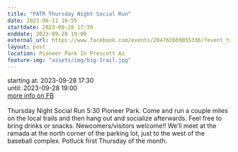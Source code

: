 ```yaml
---
title: "PATR Thursday Night Social Run"
date: 2023-06-11 10:55
startdate: 2023-09-28 17:30
enddate: 2023-09-28 19:00
external_url: https://www.facebook.com/events/204762669055336/?event_time_id=204762742388662
layout: post
location: Pioneer Park In Prescott Az
feature-img: "assets/img/big-trail.jpg"
---
```


starting at: 2023-09-28 17:30<br>until: 2023-09-28 19:00<br><a href="https://www.facebook.com/events/204762669055336/?event_time_id=204762742388662">more info on FB</a><br><br>Thursday Night Social Run 5&#58;30 Pioneer Park.  Come and run a couple miles on the local trails and then hang out and socialize afterwards.  Feel free to bring drinks or snacks. Newcomers/visitors welcome!!  We’ll meet at the ramada at the north corner of the parking lot, just to the west of the baseball complex.  Potluck first Thursday of the month.<br>
  <br>
  
